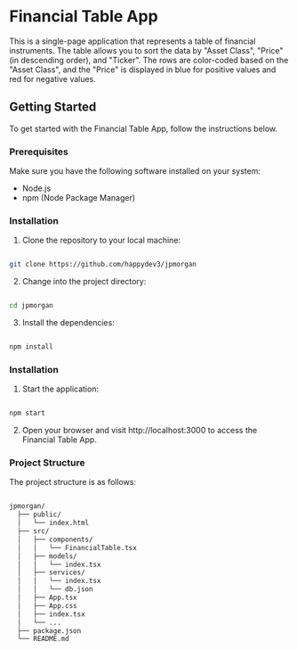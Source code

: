 # Financial Table App

This is a single-page application that represents a table of financial instruments. The table allows you to sort the data by "Asset Class", "Price" (in descending order), and "Ticker". The rows are color-coded based on the "Asset Class", and the "Price" is displayed in blue for positive values and red for negative values.

## Getting Started

To get started with the Financial Table App, follow the instructions below.

### Prerequisites

Make sure you have the following software installed on your system:

- Node.js
- npm (Node Package Manager)

### Installation

1. Clone the repository to your local machine:

```bash

git clone https://github.com/happydev3/jpmorgan

```
2. Change into the project directory:

```bash

cd jpmorgan

```

3. Install the dependencies:

```bash

npm install

```

### Installation

1. Start the application:

```bash

npm start

```

2. Open your browser and visit http://localhost:3000 to access the Financial Table App.


### Project Structure

The project structure is as follows:

```bash

jpmorgan/
  ├── public/
  │   └── index.html
  ├── src/
  │   ├── components/
  │   │   └── FinancialTable.tsx
  │   ├── models/
  │   │   └── index.tsx
  │   ├── services/
  │   │   └── index.tsx
  │   │   └── db.json
  │   ├── App.tsx
  │   ├── App.css
  │   ├── index.tsx
  │   └── ...
  ├── package.json
  └── README.md

```